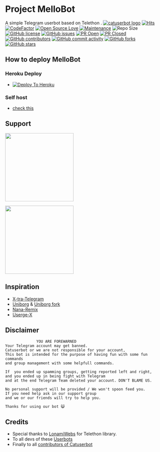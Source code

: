 # Project MelloBot
A simple Telegram userbot based on Telethon .
[![catuserbot logo](https://telegra.ph/file/931322c1de82358f4dacc.jpg)](https://heroku.com/deploy?template=https://github.com/marshmello61/MelloBot/tree/cat)
[![Hits](https://hits.seeyoufarm.com/api/count/incr/badge.svg?url=https%3A%2F%2Fgithub.com%2Fsandy1709%2Fcatuserbot&count_bg=%2379C83D&title_bg=%23555555&icon=&icon_color=%23E7E7E7&title=hits&edge_flat=false)](https://github.com/marshmello61/MelloBot)
[![CodeFactor](https://www.codefactor.io/repository/github/sandy1709/catuserbot/badge?&style=flat-square)](https://www.codefactor.io/repository/github/marshmello61/MelloBot)
[![Open Source Love](https://badges.frapsoft.com/os/v2/open-source.png?v=103)](https://github.com/ellerbrock/open-source-badges/)
[![Maintenance](https://img.shields.io/badge/Maintained%3F-yes-green?&style=flat-square)](https://GitHub.com/marshmello61/MelloBot/graphs/commit-activity) 
![Repo Size](https://img.shields.io/github/repo-size/marshmello61/MelloBot?&style=flat-square&logo=github)
[![GitHub license](https://img.shields.io/github/license/marshmello61/MelloBot?&style=flat-square&logo=github)](https://github.com/marshmello61/MelloBot/blob/master/LICENSE)
[![GitHub issues](https://img.shields.io/github/issues/marshmello61/MelloBot?&style=flat-square&logo=github)](https://github.com/marshmello61/MelloBot/issues)
[![PR Open](https://img.shields.io/github/issues-pr/marshmello61/MelloBot?&style=flat-square&logo=github)](https://github.com/marshmello61/MelloBot/pulls)
[![PR Closed](https://img.shields.io/github/issues-pr-closed/marshmello61/MelloBot?&style=flat-square&logo=github)](https://github.com/marshmello61/MelloBot/pulls?q=is:closed)
[![GitHub contributors](https://img.shields.io/github/contributors/marshmello61/MelloBot?&style=flat-square&logo=github)](https://GitHub.com/marshmello61/MelloBot/graphs/contributors/)
[![GitHub commit activity](https://img.shields.io/github/commit-activity/m/marshmello61/MelloBot?&style=flat-square&logo=github)](https://github.com/marshmello61/MelloBot/graphs/commit-activity)
[![GitHub forks](https://img.shields.io/github/forks/marshmello61/MelloBot?&style=flat-square&logo=github)](https://github.com/marshmello61/MelloBot/fork)
[![GitHub stars](https://img.shields.io/github/stars/marshmello61/MelloBot?&style=flat-square&logo=github)](https://github.com/marshmello61/MelloBot/stargazers)



## How to deploy MelloBot
### Heroku Deploy
  - [![Deploy To Heroku](https://www.herokucdn.com/deploy/button.svg)](https://heroku.com/deploy?template=https://github.com/marshmello61/MelloBot/tree/mellodeploy)

### Self host
  - [check this](https://catuserbot.gitbook.io/catuserbot/tutorial/self-host)
  
## Support
   <a href="https://t.me/MelloHub"><img src="https://img.shields.io/badge/Channel%20Support%3F-yes-green?&style=flat-square?&logo=telegram" width=220px></a></p>
   <a href="https://t.me/mellolab"><img src="https://img.shields.io/badge/Group%20Support%3F-yes-green?&style=flat-square?&logo=telegram" width=220px></a></p>
   
## Inspiration
   - [X-tra-Telegram](https://github.com/Dark-Princ3/X-tra-Telegram)
   - [Uniborg](https://github.com/SpEcHiDe/UniBorg) & [Uniborg fork](https://github.com/ravana69/PornHub)
   - [Nana-Remix](https://github.com/pokurt/Nana-Remix)
   - [Userge-X](https://github.com/code-rgb/USERGE-X/)
   
## Disclaimer

```
              YOU ARE FOREWARNED
Your Telegram account may get banned.   
Catuserbot or we are not responsible for your account, 
This bot is intended for the purpose of having fun with some fun commands 
and group management with some helpfull commands.

If  you ended up spamming groups, getting reported left and right, 
and you ended up in being fight with Telegram 
and at the end Telegram Team deleted your account. DON'T BLAME US.

No personal support will be provided / We won't spoon feed you. 
If you need help ask in our support group 
and we or our friends will try to help you.

Thanks for using our bot 😺
```

## Credits
   - Special thanks to [LonamiWebs](https://github.com/LonamiWebs/Telethon/) for Telethon library.
   - To all devs of these [Userbots](https://github.com/marshmello61/MelloBot/tree/bugs#inspiration)
   - Finally to all [contributors of Catuserbot](https://github.com/marshmello61/MelloBot/graphs/contributors)
